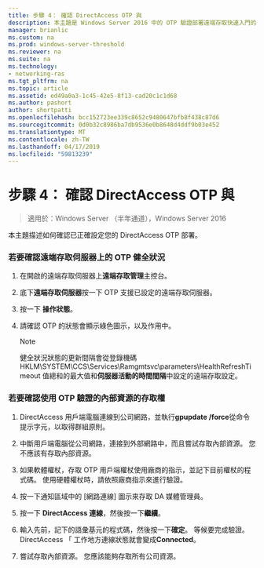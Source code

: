 ```yaml
---
title: 步驟 4： 確認 DirectAccess OTP 與
description: 本主題是 Windows Server 2016 中的 OTP 驗證部署遠端存取快速入門的一部分。
manager: brianlic
ms.custom: na
ms.prod: windows-server-threshold
ms.reviewer: na
ms.suite: na
ms.technology:
- networking-ras
ms.tgt_pltfrm: na
ms.topic: article
ms.assetid: ed49a0a3-1c45-42e5-8f13-cad20c1c1d68
ms.author: pashort
author: shortpatti
ms.openlocfilehash: bcc152723ee339c8652c9480647bfb8f438c87d6
ms.sourcegitcommit: 0d0b32c8986ba7db9536e0b8648d4ddf9b03e452
ms.translationtype: MT
ms.contentlocale: zh-TW
ms.lasthandoff: 04/17/2019
ms.locfileid: "59813239"
---
```

# <a name="step-4-verify-directaccess-with-otp"></a>步驟 4： 確認 DirectAccess OTP 與

>適用於：Windows Server （半年通道），Windows Server 2016

本主題描述如何確認已正確設定您的 DirectAccess OTP 部署。
  
### <a name="to-verify-otp-health-on-the-remote-access-server"></a>若要確認遠端存取伺服器上的 OTP 健全狀況

1. 在開啟的遠端存取伺服器上**遠端存取管理**主控台。  

2. 底下**遠端存取伺服器**按一下 OTP 支援已設定的遠端存取伺服器。  

3. 按一下 **操作狀態**。  

4. 請確認 OTP 的狀態會顯示綠色圖示，以及作用中。  
  
    > [!NOTE]  
    > 健全狀況狀態的更新間隔會從登錄機碼 HKLM\SYSTEM\CCS\Services\Ramgmtsvc\parameters\HealthRefreshTimeout 值總和的最大值和**伺服器活動的時間間隔**中設定的遠端存取設定。  
  
### <a name="to-verify-access-to-internal-resources-using-otp-authentication"></a>若要確認使用 OTP 驗證的內部資源的存取權  
  
1.  DirectAccess 用戶端電腦連線到公司網路，並執行**gpupdate /force**從命令提示字元，以取得群組原則。  
  
2.  中斷用戶端電腦從公司網路，連接到外部網路中，而且嘗試存取內部資源。 您不應該有存取內部資源。  
  
3.  如果軟體權杖，存取 OTP 用戶端權杖使用廠商的指示，並記下目前權杖的程式碼。 使用硬體權杖時，請依照廠商指示來進行驗證。  
  
4.  按一下通知區域中的 [網路連線]  圖示來存取 DA 媒體管理員。  
  
5.  按一下  **DirectAccess 連線**，然後按一下**繼續**。  
  
6.  輸入先前，記下的語彙基元的程式碼，然後按一下**確定**。 等候要完成驗證。 DirectAccess 「 工作地方連線狀態就會變成**Connected**。  
  
7.  嘗試存取內部資源。 您應該能夠存取所有公司資源。  
  


